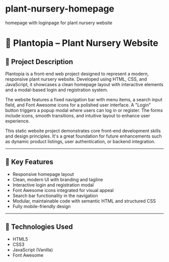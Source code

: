 # plant-nursery-homepage
homepage with loginpage for plant nursery website
# 🌿 Plantopia – Plant Nursery Website

## 📌 Project Description

Plantopia is a front-end web project designed to represent a modern, responsive plant nursery website. Developed using HTML, CSS, and JavaScript, it showcases a clean homepage layout with interactive elements and a modal-based login and registration system.

The website features a fixed navigation bar with menu items, a search input field, and Font Awesome icons for a polished user interface. A "Login" button triggers a popup modal where users can log in or register. The forms include icons, smooth transitions, and intuitive layout to enhance user experience.

This static website project demonstrates core front-end development skills and design principles. It's a great foundation for future enhancements such as dynamic product listings, user authentication, or backend integration.

---

## 🔑 Key Features

- Responsive homepage layout
- Clean, modern UI with branding and tagline
- Interactive login and registration modal
- Font Awesome icons integrated for visual appeal
- Search bar functionality in the navigation
- Modular, maintainable code with semantic HTML and structured CSS
- Fully mobile-friendly design

---

## 🧱 Technologies Used

- HTML5  
- CSS3  
- JavaScript (Vanilla)  
- Font Awesome

